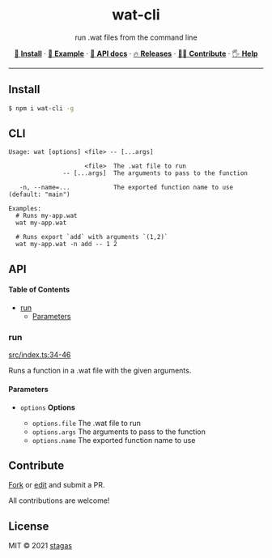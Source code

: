 <h1 align="center">wat-cli</h1>

<p align="center">
run .wat files from the command line
</p>

<p align="center">
   <a href="#install">        🔧 <strong>Install</strong></a>
 · <a href="#example">        🧩 <strong>Example</strong></a>
 · <a href="#api">            📜 <strong>API docs</strong></a>
 · <a href="https://github.com/stagas/wat-cli/releases"> 🔥 <strong>Releases</strong></a>
 · <a href="#contribute">     💪🏼 <strong>Contribute</strong></a>
 · <a href="https://github.com/stagas/wat-cli/issues">   🖐️ <strong>Help</strong></a>
</p>

***

## Install

```sh
$ npm i wat-cli -g
```

## CLI

    Usage: wat [options] <file> -- [...args]

                         <file>  The .wat file to run
                   -- [...args]  The arguments to pass to the function

       -n, --name=...            The exported function name to use (default: "main")

    Examples:
      # Runs my-app.wat
      wat my-app.wat

      # Runs export `add` with arguments `(1,2)`
      wat my-app.wat -n add -- 1 2

## API

<!-- Generated by documentation.js. Update this documentation by updating the source code. -->

#### Table of Contents

*   [run](#run)
    *   [Parameters](#parameters)

### run

[src/index.ts:34-46](https://github.com/stagas/wat-cli/blob/4fbdc5e116d421b26d686ee97fce5ed88bd4ee2b/src/index.ts#L34-L46 "Source code on GitHub")

Runs a function in a .wat file with the given arguments.

#### Parameters

*   `options` **Options**&#x20;

    *   `options.file`  The .wat file to run
    *   `options.args`  The arguments to pass to the function
    *   `options.name`  The exported function name to use

## Contribute

[Fork](https://github.com/stagas/wat-cli/fork) or
[edit](https://github.dev/stagas/wat-cli) and submit a PR.

All contributions are welcome!

## License

MIT © 2021
[stagas](https://github.com/stagas)
